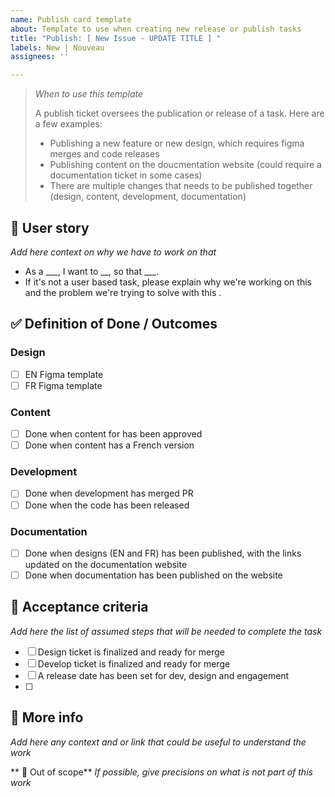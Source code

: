 ```yaml
---
name: Publish card template
about: Template to use when creating new release or publish tasks
title: "Publish: [ New Issue - UPDATE TITLE ] "
labels: New | Nouveau
assignees: ''

---
```

> _When to use this template_
> 
> A publish ticket oversees the publication or release of a task. Here are a few examples:
> - Publishing a new feature or new design, which requires figma merges and code releases
> - Publishing content on the doucmentation website (could require a documentation ticket in some cases)
> - There are multiple changes that needs to be published together (design, content, development, documentation)

## 📇 User story
_Add here context on why we have to work on that_
- As a ___, I want to __, so that ___.
- If it's not a user based task, please explain why we're working on this and the problem we're trying to solve with this . 

## ✅ Definition of Done / Outcomes
### Design 
- [ ] EN Figma template
- [ ] FR Figma template

### Content
- [ ] Done when content for has been approved
- [ ] Done when content has a French version

### Development
- [ ] Done when development has merged PR
- [ ] Done when the code has been released

### Documentation
- [ ] Done when designs (EN and FR) has been published, with the links updated on the documentation website
- [ ] Done when documentation has been published on the website

## 📜 Acceptance criteria
_Add here the list of assumed steps that will be needed to complete the task_
- [ ] Design ticket is finalized and ready for merge
- [ ] Develop ticket is finalized and ready for merge
- [ ] A release date has been set for dev, design and engagement
- [ ] 

## 📝 More info
_Add here any context and or link that could be useful to understand the work_


** 🚫 Out of scope**
_If possible, give precisions on what is *not* part of this work_
